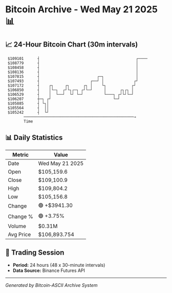 # Bitcoin Archive - Wed May 21 2025 📊

## 📈 24-Hour Bitcoin Chart (30m intervals)

```
 $109101      ┤                                          ┌──── 
 $108779      ┤                                          │     
 $108458      ┤                                          │     
 $108136      ┤                                          │     
 $107815      ┤                         ┌─┐              │     
 $107493      ┤                      ┌──┘ │             ┌┘     
 $107172      ┤    ┌┐     ┌┐      ┌┐ │    └┐           ┌┘      
 $106850      ┤    │└─┐  ┌┘└┐┌─┐ ┌┘└─┘     │      ┌┐┌┐ │       
 $106529      ┤    │  └──┘  └┘ └─┘         └───┐ ┌┘└┘└─┘       
 $106207      ┼─┐ ┌┘                           └─┘             
 $105885      ┤ └┐│                                            
 $105564      ┤  ││                                            
 $105242      ┤  └┘                                            
        ────────────────────────────────────────────────→
        Time
```

## 📊 Daily Statistics

| Metric | Value |
|--------|-------|
| Date | Wed May 21 2025 |
| Open | $105,159.6 |
| Close | $109,100.9 |
| High | $109,804.2 |
| Low | $105,156.8 |
| Change | 🟢 +$3941.30 |
| Change % | 🟢 +3.75% |
| Volume | $0.31M |
| Avg Price | $106,893.754 |

## 📅 Trading Session

- **Period:** 24 hours (48 x 30-minute intervals)
- **Data Source:** Binance Futures API

---
*Generated by Bitcoin-ASCII Archive System*
